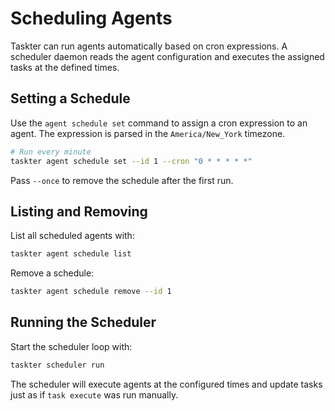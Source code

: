 # Scheduling Agents

Taskter can run agents automatically based on cron expressions. A scheduler daemon reads the agent configuration and executes the assigned tasks at the defined times.

## Setting a Schedule

Use the `agent schedule set` command to assign a cron expression to an agent. The expression is parsed in the `America/New_York` timezone.

```bash
# Run every minute
taskter agent schedule set --id 1 --cron "0 * * * * *"
```

Pass `--once` to remove the schedule after the first run.

## Listing and Removing

List all scheduled agents with:

```bash
taskter agent schedule list
```

Remove a schedule:

```bash
taskter agent schedule remove --id 1
```

## Running the Scheduler

Start the scheduler loop with:

```bash
taskter scheduler run
```

The scheduler will execute agents at the configured times and update tasks just as if `task execute` was run manually.
